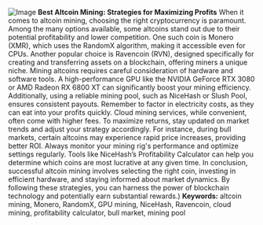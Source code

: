 
![Image](https://github.com/user-attachments/assets/d7419ec9-dc67-403f-bf28-8faea5f1f74f)
**Best Altcoin Mining: Strategies for Maximizing Profits**
When it comes to altcoin mining, choosing the right cryptocurrency is paramount. Among the many options available, some altcoins stand out due to their potential profitability and lower competition. One such coin is Monero (XMR), which uses the RandomX algorithm, making it accessible even for CPUs. Another popular choice is Ravencoin (RVN), designed specifically for creating and transferring assets on a blockchain, offering miners a unique niche.
Mining altcoins requires careful consideration of hardware and software tools. A high-performance GPU like the NVIDIA GeForce RTX 3080 or AMD Radeon RX 6800 XT can significantly boost your mining efficiency. Additionally, using a reliable mining pool, such as NiceHash or Slush Pool, ensures consistent payouts. Remember to factor in electricity costs, as they can eat into your profits quickly. Cloud mining services, while convenient, often come with higher fees.
To maximize returns, stay updated on market trends and adjust your strategy accordingly. For instance, during bull markets, certain altcoins may experience rapid price increases, providing better ROI. Always monitor your mining rig's performance and optimize settings regularly. Tools like NiceHash’s Profitability Calculator can help you determine which coins are most lucrative at any given time.
In conclusion, successful altcoin mining involves selecting the right coin, investing in efficient hardware, and staying informed about market dynamics. By following these strategies, you can harness the power of blockchain technology and potentially earn substantial rewards.)
**Keywords:** altcoin mining, Monero, RandomX, GPU mining, NiceHash, Ravencoin, cloud mining, profitability calculator, bull market, mining pool

